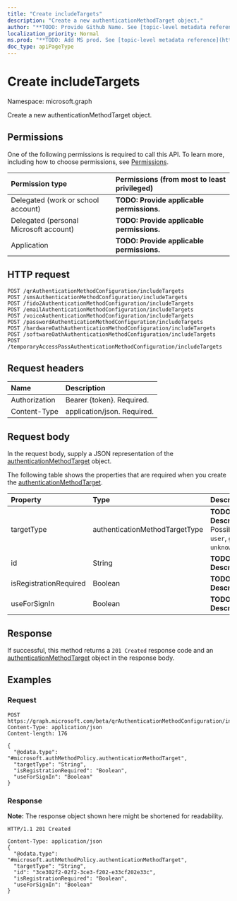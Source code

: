 ```yaml
---
title: "Create includeTargets"
description: "Create a new authenticationMethodTarget object."
author: "**TODO: Provide Github Name. See [topic-level metadata reference](https://msgo.azurewebsites.net/add/document/guidelines/metadata.html#topic-level-metadata)**"
localization_priority: Normal
ms.prod: "**TODO: Add MS prod. See [topic-level metadata reference](https://msgo.azurewebsites.net/add/document/guidelines/metadata.html#topic-level-metadata)**"
doc_type: apiPageType
---
```


# Create includeTargets
Namespace: microsoft.graph

Create a new authenticationMethodTarget object.

## Permissions
One of the following permissions is required to call this API. To learn more, including how to choose permissions, see [Permissions](/graph/permissions-reference).

|Permission type|Permissions (from most to least privileged)|
|:---|:---|
|Delegated (work or school account)|**TODO: Provide applicable permissions.**|
|Delegated (personal Microsoft account)|**TODO: Provide applicable permissions.**|
|Application|**TODO: Provide applicable permissions.**|

## HTTP request

<!-- {
  "blockType": "ignored"
}
-->
``` http
POST /qrAuthenticationMethodConfiguration/includeTargets
POST /smsAuthenticationMethodConfiguration/includeTargets
POST /fido2AuthenticationMethodConfiguration/includeTargets
POST /emailAuthenticationMethodConfiguration/includeTargets
POST /voiceAuthenticationMethodConfiguration/includeTargets
POST /passwordAuthenticationMethodConfiguration/includeTargets
POST /hardwareOathAuthenticationMethodConfiguration/includeTargets
POST /softwareOathAuthenticationMethodConfiguration/includeTargets
POST /temporaryAccessPassAuthenticationMethodConfiguration/includeTargets
```

## Request headers
|Name|Description|
|:---|:---|
|Authorization|Bearer {token}. Required.|
|Content-Type|application/json. Required.|

## Request body
In the request body, supply a JSON representation of the [authenticationMethodTarget](../resources/authenticationmethodtarget.md) object.

The following table shows the properties that are required when you create the [authenticationMethodTarget](../resources/authenticationmethodtarget.md).

|Property|Type|Description|
|:---|:---|:---|
|targetType|authenticationMethodTargetType|**TODO: Add Description**. Possible values are: `user`, `group`, `unknownFutureValue`.|
|id|String|**TODO: Add Description**|
|isRegistrationRequired|Boolean|**TODO: Add Description**|
|useForSignIn|Boolean|**TODO: Add Description**|



## Response

If successful, this method returns a `201 Created` response code and an [authenticationMethodTarget](../resources/authenticationmethodtarget.md) object in the response body.

## Examples

### Request
<!-- {
  "blockType": "request",
  "name": "create_authenticationmethodtarget_from_"
}
-->
``` http
POST https://graph.microsoft.com/beta/qrAuthenticationMethodConfiguration/includeTargets
Content-Type: application/json
Content-length: 176

{
  "@odata.type": "#microsoft.authMethodPolicy.authenticationMethodTarget",
  "targetType": "String",
  "isRegistrationRequired": "Boolean",
  "useForSignIn": "Boolean"
}
```


### Response
**Note:** The response object shown here might be shortened for readability.
<!-- {
  "blockType": "response",
  "truncated": true,
  "@odata.type": "microsoft.authMethodPolicy.authenticationMethodTarget"
}
-->
``` http
HTTP/1.1 201 Created

Content-Type: application/json
{
  "@odata.type": "#microsoft.authMethodPolicy.authenticationMethodTarget",
  "targetType": "String",
  "id": "3ce302f2-02f2-3ce3-f202-e33cf202e33c",
  "isRegistrationRequired": "Boolean",
  "useForSignIn": "Boolean"
}
```

